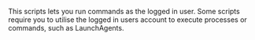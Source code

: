 This scripts lets you run commands as the logged in user. Some scripts require you to utilise the logged in users account to execute processes or commands, such as LaunchAgents. 